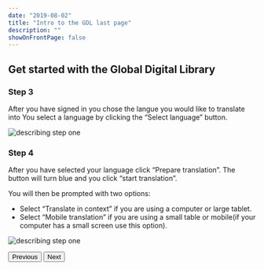 ```yaml
---
date: "2019-08-02"
title: "Intro to the GDL last page"
description: ""
showOnFrontPage: false
---
```


<content>

## Get started with the Global Digital Library

### Step 3
After you have signed in you chose the langue you would like to translate into
You select a language by clicking the “Select language” button.

![describing step one](/images/step3.jpg "Step 3")

### Step 4
After you have selected your language click “Prepare translation”. The button will turn blue and you click “start translation”.

You will then be prompted with two options:
* Select “Translate in context” if you are using a computer or large tablet.
* Select “Mobile translation” if you are using a small table or mobile(if your computer has a small screen use this option).

![describing step one](/images/step4.jpg "Step 4")


<button to="/translate/step3">Previous</button>
<button to="/translate/step5">Next</button>

</content>
